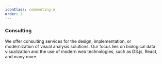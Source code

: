 ```yaml
---
iconClass: commenting-o
order: 2
---
```


### Consulting

We offer consulting services for the design, implementation, or modernization of visual analysis solutions. Our focus lies on biological data visualization and the use of modern web technologies, such as D3.js, React, and many more.